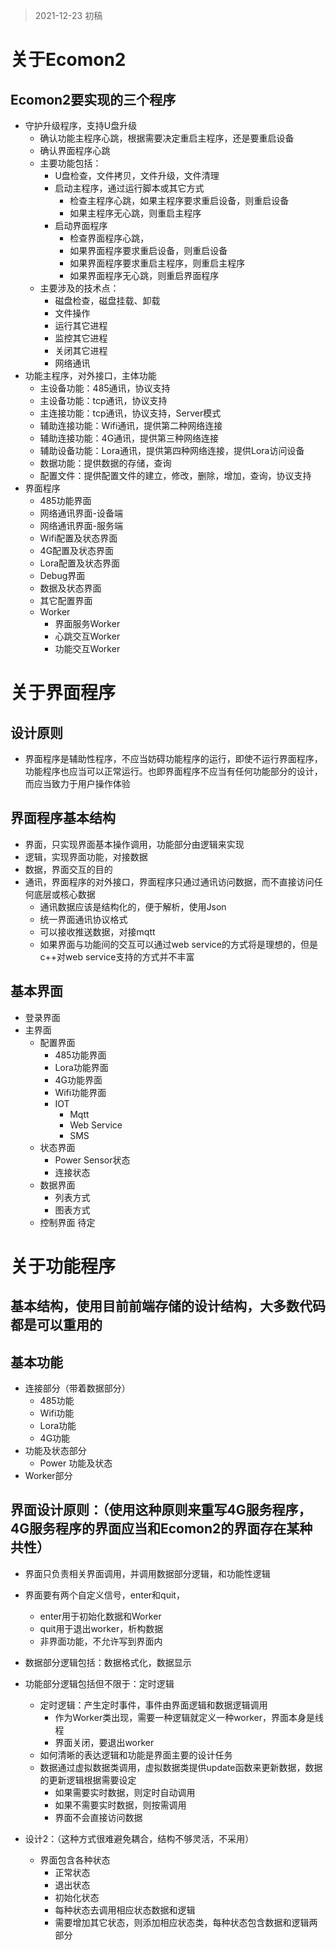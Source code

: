 > 2021-12-23 初稿
# 关于Ecomon2
## Ecomon2要实现的三个程序
- 守护升级程序，支持U盘升级
   - 确认功能主程序心跳，根据需要决定重启主程序，还是要重启设备
   - 确认界面程序心跳
   - 主要功能包括：
      - U盘检查，文件拷贝，文件升级，文件清理
      - 启动主程序，通过运行脚本或其它方式
         - 检查主程序心跳，如果主程序要求重启设备，则重启设备
         - 如果主程序无心跳，则重启主程序
      - 启动界面程序
         - 检查界面程序心跳，
         - 如果界面程序要求重启设备，则重启设备
         - 如果界面程序要求重启主程序，则重启主程序
         - 如果界面程序无心跳，则重启界面程序
   - 主要涉及的技术点：
      - 磁盘检查，磁盘挂载、卸载
      - 文件操作
      - 运行其它进程
      - 监控其它进程
      - 关闭其它进程
      - 网络通讯
- 功能主程序，对外接口，主体功能
   - 主设备功能：485通讯，协议支持
   - 主设备功能：tcp通讯，协议支持
   - 主连接功能：tcp通讯，协议支持，Server模式
   - 辅助连接功能：Wifi通讯，提供第二种网络连接
   - 辅助连接功能：4G通讯，提供第三种网络连接
   - 辅助设备功能：Lora通讯，提供第四种网络连接，提供Lora访问设备
   - 数据功能：提供数据的存储，查询
   - 配置文件：提供配置文件的建立，修改，删除，增加，查询，协议支持
- 界面程序
   - 485功能界面
   - 网络通讯界面-设备端
   - 网络通讯界面-服务端
   - Wifi配置及状态界面
   - 4G配置及状态界面
   - Lora配置及状态界面
   - Debug界面
   - 数据及状态界面
   - 其它配置界面
   - Worker
      - 界面服务Worker
      - 心跳交互Worker
      - 功能交互Worker
# 关于界面程序
## 设计原则
- 界面程序是辅助性程序，不应当妨碍功能程序的运行，即使不运行界面程序，功能程序也应当可以正常运行。也即界面程序不应当有任何功能部分的设计，而应当致力于用户操作体验

## 界面程序基本结构
- 界面，只实现界面基本操作调用，功能部分由逻辑来实现
- 逻辑，实现界面功能，对接数据
- 数据，界面交互的目的
- 通讯，界面程序的对外接口，界面程序只通过通讯访问数据，而不直接访问任何底层或核心数据
   - 通讯数据应该是结构化的，便于解析，使用Json
   - 统一界面通讯协议格式
   - 可以接收推送数据，对接mqtt
   - 如果界面与功能间的交互可以通过web service的方式将是理想的，但是c++对web service支持的方式并不丰富

## 基本界面
- 登录界面
- 主界面
   - 配置界面
      - 485功能界面
      - Lora功能界面
      - 4G功能界面
      - Wifi功能界面
      - IOT
         - Mqtt
         - Web Service
         - SMS
   - 状态界面
      - Power Sensor状态
      - 连接状态
   - 数据界面
      - 列表方式
      - 图表方式
   - 控制界面 待定

# 关于功能程序
## 基本结构，使用目前前端存储的设计结构，大多数代码都是可以重用的

## 基本功能
- 连接部分（带着数据部分）
   - 485功能
   - Wifi功能
   - Lora功能
   - 4G功能
- 功能及状态部分
   - Power 功能及状态
- Worker部分

## 界面设计原则：（使用这种原则来重写4G服务程序，4G服务程序的界面应当和Ecomon2的界面存在某种共性）
- 界面只负责相关界面调用，并调用数据部分逻辑，和功能性逻辑
- 界面要有两个自定义信号，enter和quit，
   - enter用于初始化数据和Worker
   - quit用于退出worker，析构数据
   - 非界面功能，不允许写到界面内
- 数据部分逻辑包括：数据格式化，数据显示
- 功能部分逻辑包括但不限于：定时逻辑
   - 定时逻辑：产生定时事件，事件由界面逻辑和数据逻辑调用
      - 作为Worker类出现，需要一种逻辑就定义一种worker，界面本身是线程
      - 界面关闭，要退出worker
   - 如何清晰的表达逻辑和功能是界面主要的设计任务
   - 数据通过虚拟数据类调用，虚拟数据类提供update函数来更新数据，数据的更新逻辑根据需要设定
      - 如果需要实时数据，则定时自动调用
      - 如果不需要实时数据，则按需调用
      - 界面不会直接访问数据
   

- 设计2：（这种方式很难避免耦合，结构不够灵活，不采用）
   - 界面包含各种状态
      - 正常状态
      - 退出状态
      - 初始化状态
      - 每种状态去调用相应状态数据和逻辑
      - 需要增加其它状态，则添加相应状态类，每种状态包含数据和逻辑两部分

